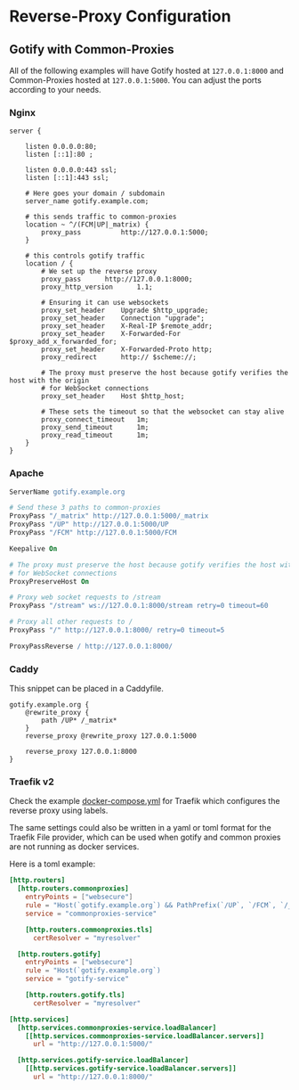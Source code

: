 # Reverse-Proxy Configuration

## Gotify with Common-Proxies

All of the following examples will have Gotify hosted at `127.0.0.1:8000` and Common-Proxies hosted at `127.0.0.1:5000`. You can adjust the ports according to your needs.

### Nginx

```nginx
server {

	listen 0.0.0.0:80;
	listen [::1]:80 ;
	
	listen 0.0.0.0:443 ssl;
	listen [::1]:443 ssl;

	# Here goes your domain / subdomain
	server_name gotify.example.com;

	# this sends traffic to common-proxies
	location ~ ^/(FCM|UP|_matrix) {	
		proxy_pass			http://127.0.0.1:5000;
	}

	# this controls gotify traffic
	location / {
		# We set up the reverse proxy
		proxy_pass		http://127.0.0.1:8000;
		proxy_http_version		1.1;
	
		# Ensuring it can use websockets
		proxy_set_header	Upgrade $http_upgrade;
		proxy_set_header	Connection "upgrade";
		proxy_set_header	X-Real-IP $remote_addr;
		proxy_set_header	X-Forwarded-For $proxy_add_x_forwarded_for;
		proxy_set_header	X-Forwarded-Proto http;
		proxy_redirect		http:// $scheme://;
	
		# The proxy must preserve the host because gotify verifies the host with the origin
		# for WebSocket connections
		proxy_set_header	Host $http_host;
	
		# These sets the timeout so that the websocket can stay alive
		proxy_connect_timeout	1m;
		proxy_send_timeout		1m;
		proxy_read_timeout		1m;
	}
}
```

### Apache

```apache
ServerName gotify.example.org

# Send these 3 paths to common-proxies
ProxyPass "/_matrix" http://127.0.0.1:5000/_matrix
ProxyPass "/UP" http://127.0.0.1:5000/UP
ProxyPass "/FCM" http://127.0.0.1:5000/FCM

Keepalive On

# The proxy must preserve the host because gotify verifies the host with the origin
# for WebSocket connections
ProxyPreserveHost On

# Proxy web socket requests to /stream
ProxyPass "/stream" ws://127.0.0.1:8000/stream retry=0 timeout=60

# Proxy all other requests to /
ProxyPass "/" http://127.0.0.1:8000/ retry=0 timeout=5

ProxyPassReverse / http://127.0.0.1:8000/
```

### Caddy

This snippet can be placed in a Caddyfile.
```caddy
gotify.example.org {
    @rewrite_proxy {
        path /UP* /_matrix*
    }
    reverse_proxy @rewrite_proxy 127.0.0.1:5000

    reverse_proxy 127.0.0.1:8000
}
```

### Traefik v2

Check the example [docker-compose.yml](./docker-compose-traefik.yml) for Traefik which configures the reverse proxy using labels.

The same settings could also be written in a yaml or toml format for the Traefik File provider, which can be used when gotify and common proxies are not running as docker services.

Here is a toml example:

```toml
[http.routers]
  [http.routers.commonproxies]
    entryPoints = ["websecure"]
    rule = "Host(`gotify.example.org`) && PathPrefix(`/UP`, `/FCM`, `/_matrix`)"
    service = "commonproxies-service"

    [http.routers.commonproxies.tls]
      certResolver = "myresolver"

  [http.routers.gotify]
    entryPoints = ["websecure"]
    rule = "Host(`gotify.example.org`)
    service = "gotify-service"

    [http.routers.gotify.tls]
      certResolver = "myresolver"

[http.services]
  [http.services.commonproxies-service.loadBalancer]
    [[http.services.commonproxies-service.loadBalancer.servers]]
      url = "http://127.0.0.1:5000/"

  [http.services.gotify-service.loadBalancer]
    [[http.services.gotify-service.loadBalancer.servers]]
      url = "http://127.0.0.1:8000/"

```
